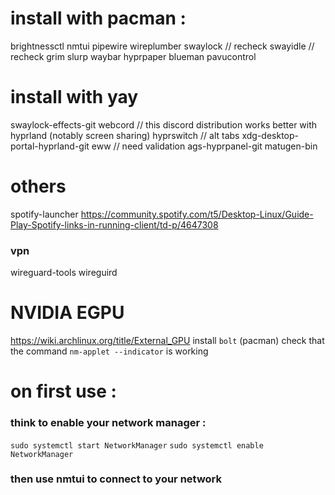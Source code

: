 # install with pacman :
brightnessctl
nmtui
pipewire
wireplumber
swaylock // recheck
swayidle // recheck
grim
slurp
waybar
hyprpaper
blueman
pavucontrol


# install with yay
swaylock-effects-git
webcord // this discord distribution works better with hyprland (notably screen sharing)
hyprswitch // alt tabs
xdg-desktop-portal-hyprland-git
eww // need validation
ags-hyprpanel-git
matugen-bin

# others 
spotify-launcher
https://community.spotify.com/t5/Desktop-Linux/Guide-Play-Spotify-links-in-running-client/td-p/4647308
### vpn
wireguard-tools
wireguird

# NVIDIA EGPU
https://wiki.archlinux.org/title/External_GPU
install `bolt` (pacman)
check that the command `nm-applet --indicator` is working

# on first use :
### think to enable your network manager :
`sudo systemctl start NetworkManager`
`sudo systemctl enable NetworkManager`
### then use nmtui to connect to your network

